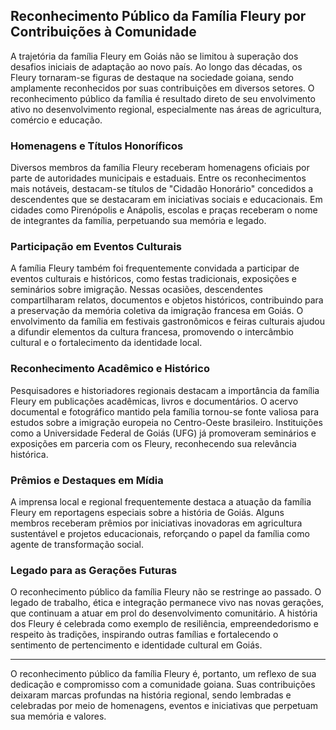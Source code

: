 ## Reconhecimento Público da Família Fleury por Contribuições à Comunidade

A trajetória da família Fleury em Goiás não se limitou à superação dos desafios iniciais de adaptação ao novo país. Ao longo das décadas, os Fleury tornaram-se figuras de destaque na sociedade goiana, sendo amplamente reconhecidos por suas contribuições em diversos setores. O reconhecimento público da família é resultado direto de seu envolvimento ativo no desenvolvimento regional, especialmente nas áreas de agricultura, comércio e educação.

### Homenagens e Títulos Honoríficos

Diversos membros da família Fleury receberam homenagens oficiais por parte de autoridades municipais e estaduais. Entre os reconhecimentos mais notáveis, destacam-se títulos de "Cidadão Honorário" concedidos a descendentes que se destacaram em iniciativas sociais e educacionais. Em cidades como Pirenópolis e Anápolis, escolas e praças receberam o nome de integrantes da família, perpetuando sua memória e legado.

### Participação em Eventos Culturais

A família Fleury também foi frequentemente convidada a participar de eventos culturais e históricos, como festas tradicionais, exposições e seminários sobre imigração. Nessas ocasiões, descendentes compartilharam relatos, documentos e objetos históricos, contribuindo para a preservação da memória coletiva da imigração francesa em Goiás. O envolvimento da família em festivais gastronômicos e feiras culturais ajudou a difundir elementos da cultura francesa, promovendo o intercâmbio cultural e o fortalecimento da identidade local.

### Reconhecimento Acadêmico e Histórico

Pesquisadores e historiadores regionais destacam a importância da família Fleury em publicações acadêmicas, livros e documentários. O acervo documental e fotográfico mantido pela família tornou-se fonte valiosa para estudos sobre a imigração europeia no Centro-Oeste brasileiro. Instituições como a Universidade Federal de Goiás (UFG) já promoveram seminários e exposições em parceria com os Fleury, reconhecendo sua relevância histórica.

### Prêmios e Destaques em Mídia

A imprensa local e regional frequentemente destaca a atuação da família Fleury em reportagens especiais sobre a história de Goiás. Alguns membros receberam prêmios por iniciativas inovadoras em agricultura sustentável e projetos educacionais, reforçando o papel da família como agente de transformação social.

### Legado para as Gerações Futuras

O reconhecimento público da família Fleury não se restringe ao passado. O legado de trabalho, ética e integração permanece vivo nas novas gerações, que continuam a atuar em prol do desenvolvimento comunitário. A história dos Fleury é celebrada como exemplo de resiliência, empreendedorismo e respeito às tradições, inspirando outras famílias e fortalecendo o sentimento de pertencimento e identidade cultural em Goiás.

---

O reconhecimento público da família Fleury é, portanto, um reflexo de sua dedicação e compromisso com a comunidade goiana. Suas contribuições deixaram marcas profundas na história regional, sendo lembradas e celebradas por meio de homenagens, eventos e iniciativas que perpetuam sua memória e valores.